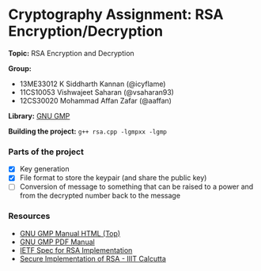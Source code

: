 # Cryptography Assignment: RSA Encryption/Decryption

**Topic:** RSA Encryption and Decryption

**Group:** 

- 13ME33012 K Siddharth Kannan (@icyflame)
- 11CS10053 Vishwajeet Saharan (@vsaharan93)
- 12CS30020 Mohammad Affan Zafar (@aaffan)

**Library:** [GNU GMP](https://gmplib.org/)

**Building the project:** `g++ rsa.cpp -lgmpxx -lgmp`

### Parts of the project

- [x] Key generation
- [x] File format to store the keypair (and share the public key)
- [ ] Conversion of message to something that can be raised to a power and from
		the decrypted number back to the message

### Resources

- [GNU GMP Manual HTML (Top)](https://gmplib.org/manual/)
- [GNU GMP PDF Manual](https://gmplib.org/gmp-man-6.1.1.pdf)
- [IETF Spec for RSA Implementation](https://tools.ietf.org/html/rfc3447)
- [Secure Implementation of RSA - IIIT Calcutta](http://alumni.cs.ucr.edu/~anirban/Anir%20-%20NCW03.pdf)
